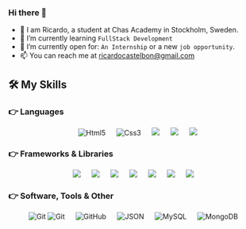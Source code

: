 ### Hi there 👋

- 👋 I am Ricardo, a student at Chas Academy in Stockholm, Sweden.
- 🌱 I’m currently learning `FullStack Development`
- :thinking: I’m currently open for: `An Internship` or a new `job opportunity`.
- 📫 You can reach me at ricardocastelbon@gmail.com

  
## 🛠️ My Skills

### 👉 Languages

<p align="center"> 
  &emsp; 
   <img alt="Html5" src="https://img.shields.io/badge/Html-1c1c1c?&style=flat-square&logo=Html5">
  &emsp;
   <img alt="Css3" src="https://img.shields.io/badge/Css-1c1c1c?&style=flat-square&logo=Css3">
  &emsp;
  <img src="https://img.shields.io/badge/JavaScript-1c1c1c?&style=flat-square&logo=JavaScript" />
  &emsp;
    <img src="https://img.shields.io/badge/TypeScript-1c1c1c?&style=flat-square&logo=TypeScript" />
  &emsp;
   <img src="https://img.shields.io/badge/PHP-1c1c1c?&style=flat-square&logo=PHP" />
</p>

### 👉 Frameworks & Libraries

<p align="center"> 
  &emsp; 
 <img src="https://img.shields.io/badge/React-1c1c1c?&style=flat-square&logo=React" />
  &emsp;
 <img src="https://img.shields.io/badge/Angular-1c1c1c?&style=flat-square&logo=Angular" />
  &emsp;
 <img src="https://img.shields.io/badge/Laravel-1c1c1c?&style=flat-square&logo=Laravel" />
  &emsp;
 <img src="https://img.shields.io/badge/Express-1c1c1c?&style=flat-square&logo=Express" />
  &emsp;
 <img src="https://img.shields.io/badge/Tailwindcss-1c1c1c?&style=flat-square&logo=Tailwindcss" />
  &emsp;
 <img src="https://img.shields.io/badge/Bootstrap-1c1c1c?&style=flat-square&logo=Bootstrap" />
  &emsp;
 <img src="https://img.shields.io/badge/Sass-1c1c1c?&style=flat-square&logo=sass" />
   &emsp;
</p>

 ### 👉 Software, Tools & Other
 
<p align="center">
  &emsp;
   <img alt="Git" src="https://img.shields.io/badge/Git-1c1c1c?&style=flat-square&logo=git" />
   <img alt="Git" src="https://img.shields.io/badge/Git-%23181717.svg?style=plastic&logo=Git&logoColor=white">
  &emsp;
   <img alt="GitHub" src="https://img.shields.io/badge/github-%23181717.svg?style=plastic&logo=github&logoColor=white">
  &emsp;
    <img alt="JSON" img src="https://img.shields.io/badge/json-%23000000.svg?style=plastic&logo=json&logoColor=white">
  &emsp;
   <img alt="MySQL" img src="https://img.shields.io/badge/MySQL-%23000000.svg?style=plastic&logo=mysql&logoColor=white">
  &emsp;
   <img alt="MongoDB" img src="https://img.shields.io/badge/MongoDB-%23000000.svg?style=plastic&logo=mongodb&logoColor=white">
  &emsp;
</p>
